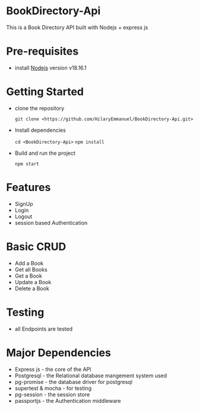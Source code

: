 # BookDirectory-Api
This is a Book Directory API built with Nodejs + express js

# Pre-requisites
- install [Nodejs](https://nodejs.org/en/blog/release/v18.16.1) version v18.16.1

# Getting Started
- clone the repository

  ` git clone <https://github.com/HilaryEmmanuel/BookDirectory-Api.git> `

- Install dependencies
  
  ` cd <BookDirectory-Api> `
  ` npm install `

- Build and run the project
  
  ` npm start  `

# Features
- SignUp
- Login
- Logout
- session based Authentication

# Basic CRUD
- Add a Book
- Get all Books
- Get a Book
- Update a Book
- Delete a Book

# Testing
- all Endpoints are tested

# Major Dependencies
- Express js - the core of the API
- Postgresql - the Relational database mangement system used
- pg-promise - the database driver for postgresql
- supertest & mocha - for testing
- pg-session - the session store
- passportjs - the Authentication middleware


<!-- # Api Documentation
-  https://www.postman.com/cloudy-escape-698934/workspace/emmanuel/collection/24822385-ae4afb23-91fc-414e-9538-33dc3cd80493 -->
